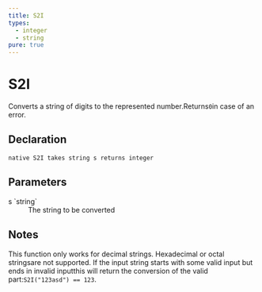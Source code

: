 ```yaml
---
title: S2I
types:
  - integer
  - string
pure: true
---
```


# S2I
Converts a string of digits to the represented number.Returns`0`in case of an error.

## Declaration

```
native S2I takes string s returns integer
```

## Parameters
<dl>
  <dt>s `string`</dt>
  <dd>The string to be converted</dd>
</dl>

## Notes 
This function only works for decimal strings. Hexadecimal or octal stringsare not supported.
If the input string starts with some valid input but ends in invalid inputthis will return the conversion of the valid part:`S2I("123asd") == 123`.